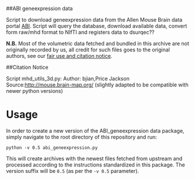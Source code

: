 
##ABI geneexpression data

Script to download geneexpression data from the Allen Mouse Brain data portal [ABI](http://mouse.brain-map.org/). Script will query the database, download available data, convert form raw/mhd format to NIfTI
and registers data to dsurqec??

**N.B.** Most of the volumetric data fetched and bundled in this archive are not originally recorded by us, all credit for such files goes to the original authors, see our [fair use and citation notice](FAIRUSE-AND-CITATION).


##Citation Notice

Script mhd_utils_3d.py:
Author: bjian,Price Jackson
Source:http://mouse.brain-map.org/
(slightly adapted to be compatible with newer python versions)


# Usage

In order to create a new version of the ABI_geneexpression data package, simply navigate to the root directory of this repository and run:

```
python -v 0.5 abi_geneexpression.py
```

This will create archives with the newest files fetched from upstream and processed according to the instructions standardized in this package.
The version suffix will be `0.5` (as per the `-v 0.5` parameter).
